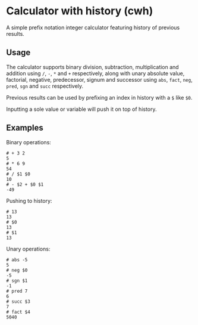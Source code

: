 # Calculator with history (cwh)

A simple prefix notation integer calculator featuring
history of previous results.

## Usage

The calculator supports binary division, subtraction, multiplication
and addition using `/`, `-`, `*` and `+` respectively,
along with unary absolute value, factorial, negative,
predecessor, signum and successor using `abs`,
`fact`, `neg`, `pred`, `sgn` and `succ` respectively.

Previous results can be used by prefixing an index
in history with a `$` like `$0`.

Inputting a sole value or variable will push it on
top of history.

## Examples

Binary operations:
```
# + 3 2
5
# * 6 9
54
# / $1 $0
10
# - $2 + $0 $1
-49
```

Pushing to history:
```
# 13
13
# $0
13
# $1
13
```

Unary operations:
```
# abs -5
5
# neg $0
-5
# sgn $1
-1
# pred 7
6
# succ $3
7
# fact $4
5040
```
